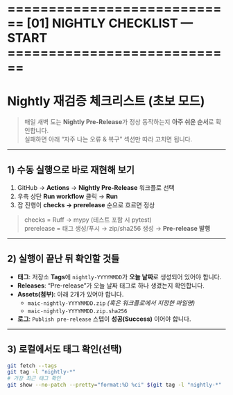 # ============================ [01] NIGHTLY CHECKLIST — START ============================

# Nightly 재검증 체크리스트 (초보 모드)
> 매일 새벽 도는 **Nightly Pre-Release**가 정상 동작하는지 **아주 쉬운 순서**로 확인합니다.  
> 실패하면 아래 “자주 나는 오류 & 복구” 섹션만 따라 고치면 됩니다.

---

## 1) 수동 실행으로 바로 재현해 보기
1. GitHub → **Actions** → **Nightly Pre-Release** 워크플로 선택  
2. 우측 상단 **Run workflow** 클릭 → **Run**  
3. 잡 진행이 **checks → prerelease** 순으로 흐르면 정상

> checks = Ruff → mypy (테스트 포함 시 pytest)  
> prerelease = 태그 생성/푸시 → zip/sha256 생성 → **Pre-release 발행**

---

## 2) 실행이 끝난 뒤 확인할 것들
- **태그**: 저장소 **Tags**에 `nightly-YYYYMMDD`가 **오늘 날짜**로 생성되어 있어야 합니다.  
- **Releases**: “Pre-release”가 오늘 날짜 태그로 하나 생겼는지 확인합니다.  
- **Assets(첨부)**: 아래 2개가 있어야 합니다.
  - `maic-nightly-YYYYMMDD.zip` *(혹은 워크플로에서 지정한 파일명)*
  - `maic-nightly-YYYYMMDD.zip.sha256`
- **로그**: `Publish pre-release` 스텝이 **성공(Success)** 이어야 합니다.

---

## 3) 로컬에서도 태그 확인(선택)
```bash
git fetch --tags
git tag -l "nightly-*"
# 가장 최근 태그 확인
git show --no-patch --pretty="format:%D %ci" $(git tag -l "nightly-*" | sort | tail -n 1)
